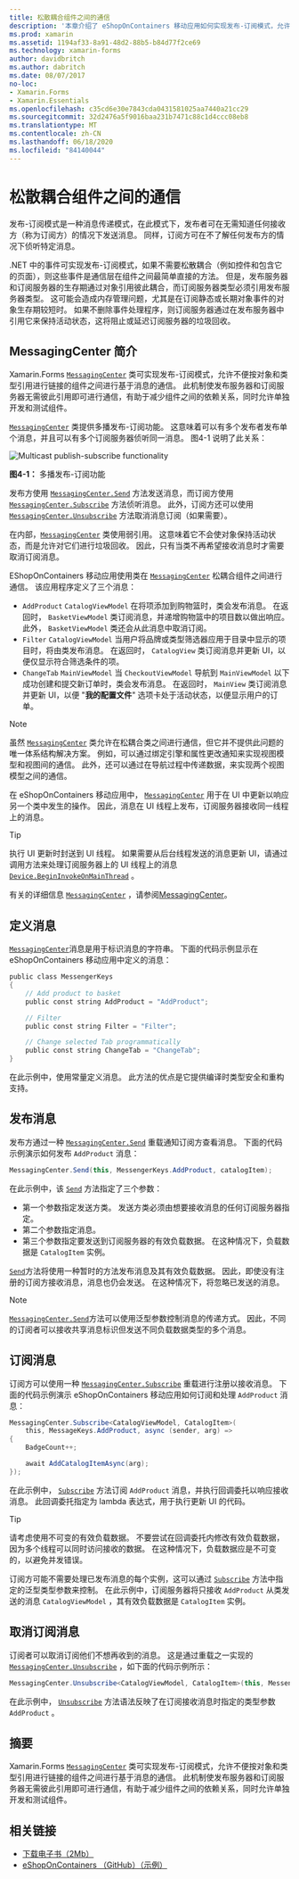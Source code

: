 ```yaml
---
title: 松散耦合组件之间的通信
description: '本章介绍了 eShopOnContainers 移动应用如何实现发布-订阅模式，允许在不方便地通过对象和类型引用进行链接的组件之间进行基于消息的通信 '
ms.prod: xamarin
ms.assetid: 1194af33-8a91-48d2-88b5-b84d77f2ce69
ms.technology: xamarin-forms
author: davidbritch
ms.author: dabritch
ms.date: 08/07/2017
no-loc:
- Xamarin.Forms
- Xamarin.Essentials
ms.openlocfilehash: c35cd6e30e7843cda0431581025aa7440a21cc29
ms.sourcegitcommit: 32d2476a5f9016baa231b7471c88c1d4ccc08eb8
ms.translationtype: MT
ms.contentlocale: zh-CN
ms.lasthandoff: 06/18/2020
ms.locfileid: "84140044"
---
```

# <a name="communicating-between-loosely-coupled-components"></a>松散耦合组件之间的通信

发布-订阅模式是一种消息传递模式，在此模式下，发布者可在无需知道任何接收方（称为订阅方）的情况下发送消息。 同样，订阅方可在不了解任何发布方的情况下侦听特定消息。

.NET 中的事件可实现发布-订阅模式，如果不需要松散耦合（例如控件和包含它的页面），则这些事件是通信层在组件之间最简单直接的方法。 但是，发布服务器和订阅服务器的生存期通过对象引用彼此耦合，而订阅服务器类型必须引用发布服务器类型。 这可能会造成内存管理问题，尤其是在订阅静态或长期对象事件的对象生存期较短时。 如果不删除事件处理程序，则订阅服务器通过在发布服务器中引用它来保持活动状态，这将阻止或延迟订阅服务器的垃圾回收。

## <a name="introduction-to-messagingcenter"></a>MessagingCenter 简介

Xamarin.Forms [`MessagingCenter`](xref:Xamarin.Forms.MessagingCenter) 类可实现发布-订阅模式，允许不便按对象和类型引用进行链接的组件之间进行基于消息的通信。 此机制使发布服务器和订阅服务器无需彼此引用即可进行通信，有助于减少组件之间的依赖关系，同时允许单独开发和测试组件。

[`MessagingCenter`](xref:Xamarin.Forms.MessagingCenter) 类提供多播发布-订阅功能。 这意味着可以有多个发布者发布单个消息，并且可以有多个订阅服务器侦听同一消息。 图4-1 说明了此关系：

![](communicating-between-loosely-coupled-components-images/messagingcenter.png "Multicast publish-subscribe functionality")

**图4-1：** 多播发布-订阅功能

发布方使用 [`MessagingCenter.Send`](xref:Xamarin.Forms.MessagingCenter.Send*) 方法发送消息，而订阅方使用 [`MessagingCenter.Subscribe`](xref:Xamarin.Forms.MessagingCenter.Subscribe*) 方法侦听消息。 此外，订阅方还可以使用 [`MessagingCenter.Unsubscribe`](xref:Xamarin.Forms.MessagingCenter.Unsubscribe*) 方法取消消息订阅（如果需要）。

在内部，[`MessagingCenter`](xref:Xamarin.Forms.MessagingCenter) 类使用弱引用。 这意味着它不会使对象保持活动状态，而是允许对它们进行垃圾回收。 因此，只有当类不再希望接收消息时才需要取消订阅消息。

EShopOnContainers 移动应用使用类在 [`MessagingCenter`](xref:Xamarin.Forms.MessagingCenter) 松耦合组件之间进行通信。 该应用程序定义了三个消息：

- `AddProduct` `CatalogViewModel` 在将项添加到购物篮时，类会发布消息。 在返回时， `BasketViewModel` 类订阅消息，并递增购物篮中的项目数以做出响应。 此外， `BasketViewModel` 类还会从此消息中取消订阅。
- `Filter` `CatalogViewModel` 当用户将品牌或类型筛选器应用于目录中显示的项目时，将由类发布消息。 在返回时， `CatalogView` 类订阅消息并更新 UI，以便仅显示符合筛选条件的项。
- `ChangeTab` `MainViewModel` 当 `CheckoutViewModel` 导航到 `MainViewModel` 以下成功创建和提交新订单时，类会发布消息。 在返回时， `MainView` 类订阅消息并更新 UI，以便 "**我的配置文件**" 选项卡处于活动状态，以便显示用户的订单。

> [!NOTE]
> 虽然 [`MessagingCenter`](xref:Xamarin.Forms.MessagingCenter) 类允许在松耦合类之间进行通信，但它并不提供此问题的唯一体系结构解决方案。 例如，可以通过绑定引擎和属性更改通知来实现视图模型和视图间的通信。 此外，还可以通过在导航过程中传递数据，来实现两个视图模型之间的通信。

在 eShopOnContainers 移动应用中， [`MessagingCenter`](xref:Xamarin.Forms.MessagingCenter) 用于在 UI 中更新以响应另一个类中发生的操作。 因此，消息在 UI 线程上发布，订阅服务器接收同一线程上的消息。

> [!TIP]
> 执行 UI 更新时封送到 UI 线程。 如果需要从后台线程发送的消息更新 UI，请通过调用方法来处理订阅服务器上的 UI 线程上的消息 [`Device.BeginInvokeOnMainThread`](xref:Xamarin.Forms.Device.BeginInvokeOnMainThread(System.Action)) 。

有关的详细信息 [`MessagingCenter`](xref:Xamarin.Forms.MessagingCenter) ，请参阅[MessagingCenter](~/xamarin-forms/app-fundamentals/messaging-center.md)。

## <a name="defining-a-message"></a>定义消息

[`MessagingCenter`](xref:Xamarin.Forms.MessagingCenter)消息是用于标识消息的字符串。 下面的代码示例显示在 eShopOnContainers 移动应用中定义的消息：

```csharp
public class MessengerKeys  
{  
    // Add product to basket  
    public const string AddProduct = "AddProduct";  

    // Filter  
    public const string Filter = "Filter";  

    // Change selected Tab programmatically  
    public const string ChangeTab = "ChangeTab";  
}
```

在此示例中，使用常量定义消息。 此方法的优点是它提供编译时类型安全和重构支持。

## <a name="publishing-a-message"></a>发布消息

发布方通过一种 [`MessagingCenter.Send`](xref:Xamarin.Forms.MessagingCenter.Send*) 重载通知订阅方查看消息。 下面的代码示例演示如何发布 `AddProduct` 消息：

```csharp
MessagingCenter.Send(this, MessengerKeys.AddProduct, catalogItem);
```

在此示例中，该 [`Send`](xref:Xamarin.Forms.MessagingCenter.Send*) 方法指定了三个参数：

- 第一个参数指定发送方类。 发送方类必须由想要接收消息的任何订阅服务器指定。
- 第二个参数指定消息。
- 第三个参数指定要发送到订阅服务器的有效负载数据。 在这种情况下，负载数据是 `CatalogItem` 实例。

[`Send`](xref:Xamarin.Forms.MessagingCenter.Send*)方法将使用一种暂时的方法发布消息及其有效负载数据。 因此，即使没有注册的订阅方接收消息，消息也仍会发送。 在这种情况下，将忽略已发送的消息。

> [!NOTE]
> [`MessagingCenter.Send`](xref:Xamarin.Forms.MessagingCenter.Send*)方法可以使用泛型参数控制消息的传递方式。 因此，不同的订阅者可以接收共享消息标识但发送不同负载数据类型的多个消息。

## <a name="subscribing-to-a-message"></a>订阅消息

订阅方可以使用一种 [`MessagingCenter.Subscribe`](xref:Xamarin.Forms.MessagingCenter.Subscribe*) 重载进行注册以接收消息。 下面的代码示例演示 eShopOnContainers 移动应用如何订阅和处理 `AddProduct` 消息：

```csharp
MessagingCenter.Subscribe<CatalogViewModel, CatalogItem>(  
    this, MessageKeys.AddProduct, async (sender, arg) =>  
{  
    BadgeCount++;  

    await AddCatalogItemAsync(arg);  
});
```

在此示例中， [`Subscribe`](xref:Xamarin.Forms.MessagingCenter.Subscribe*) 方法订阅 `AddProduct` 消息，并执行回调委托以响应接收消息。 此回调委托指定为 lambda 表达式，用于执行更新 UI 的代码。

> [!TIP]
> 请考虑使用不可变的有效负载数据。 不要尝试在回调委托内修改有效负载数据，因为多个线程可以同时访问接收的数据。 在这种情况下，负载数据应是不可变的，以避免并发错误。

订阅方可能不需要处理已发布消息的每个实例，这可以通过 [`Subscribe`](xref:Xamarin.Forms.MessagingCenter.Subscribe*) 方法中指定的泛型类型参数来控制。 在此示例中，订阅服务器将只接收 `AddProduct` 从类发送的消息 `CatalogViewModel` ，其有效负载数据是 `CatalogItem` 实例。

## <a name="unsubscribing-from-a-message"></a>取消订阅消息

订阅者可以取消订阅他们不想再收到的消息。 这是通过重载之一实现的 [`MessagingCenter.Unsubscribe`](xref:Xamarin.Forms.MessagingCenter.Unsubscribe*) ，如下面的代码示例所示：

```csharp
MessagingCenter.Unsubscribe<CatalogViewModel, CatalogItem>(this, MessengerKeys.AddProduct);
```

在此示例中， [`Unsubscribe`](xref:Xamarin.Forms.MessagingCenter.Unsubscribe*) 方法语法反映了在订阅接收消息时指定的类型参数 `AddProduct` 。

## <a name="summary"></a>摘要

Xamarin.Forms [`MessagingCenter`](xref:Xamarin.Forms.MessagingCenter) 类可实现发布-订阅模式，允许不便按对象和类型引用进行链接的组件之间进行基于消息的通信。 此机制使发布服务器和订阅服务器无需彼此引用即可进行通信，有助于减少组件之间的依赖关系，同时允许单独开发和测试组件。

## <a name="related-links"></a>相关链接

- [下载电子书（2Mb）](https://aka.ms/xamarinpatternsebook)
- [eShopOnContainers （GitHub）（示例）](https://github.com/dotnet-architecture/eShopOnContainers)
